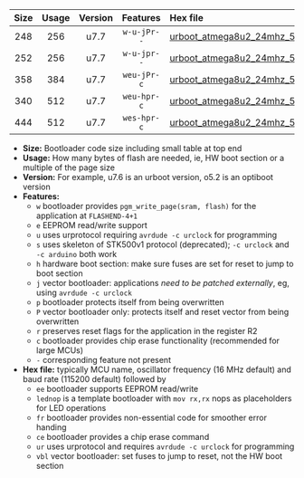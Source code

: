 |Size|Usage|Version|Features|Hex file|
|:-:|:-:|:-:|:-:|:--|
|248|256|u7.7|`w-u-jPr--`|[urboot_atmega8u2_24mhz_57600bps_lednop_ur_vbl.hex](https://raw.githubusercontent.com/stefanrueger/urboot.hex/main/mcus/atmega8u2/fcpu_24mhz/57600_bps/urboot_atmega8u2_24mhz_57600bps_lednop_ur_vbl.hex)|
|252|256|u7.7|`w-u-jpr--`|[urboot_atmega8u2_24mhz_57600bps_lednop_fr_ur_vbl.hex](https://raw.githubusercontent.com/stefanrueger/urboot.hex/main/mcus/atmega8u2/fcpu_24mhz/57600_bps/urboot_atmega8u2_24mhz_57600bps_lednop_fr_ur_vbl.hex)|
|358|384|u7.7|`weu-jPr-c`|[urboot_atmega8u2_24mhz_57600bps_ee_lednop_fr_ce_ur_vbl.hex](https://raw.githubusercontent.com/stefanrueger/urboot.hex/main/mcus/atmega8u2/fcpu_24mhz/57600_bps/urboot_atmega8u2_24mhz_57600bps_ee_lednop_fr_ce_ur_vbl.hex)|
|340|512|u7.7|`weu-hpr-c`|[urboot_atmega8u2_24mhz_57600bps_ee_lednop_fr_ce_ur.hex](https://raw.githubusercontent.com/stefanrueger/urboot.hex/main/mcus/atmega8u2/fcpu_24mhz/57600_bps/urboot_atmega8u2_24mhz_57600bps_ee_lednop_fr_ce_ur.hex)|
|444|512|u7.7|`wes-hpr-c`|[urboot_atmega8u2_24mhz_57600bps_ee_lednop_fr_ce.hex](https://raw.githubusercontent.com/stefanrueger/urboot.hex/main/mcus/atmega8u2/fcpu_24mhz/57600_bps/urboot_atmega8u2_24mhz_57600bps_ee_lednop_fr_ce.hex)|

- **Size:** Bootloader code size including small table at top end
- **Usage:** How many bytes of flash are needed, ie, HW boot section or a multiple of the page size
- **Version:** For example, u7.6 is an urboot version, o5.2 is an optiboot version
- **Features:**
  + `w` bootloader provides `pgm_write_page(sram, flash)` for the application at `FLASHEND-4+1`
  + `e` EEPROM read/write support
  + `u` uses urprotocol requiring `avrdude -c urclock` for programming
  + `s` uses skeleton of STK500v1 protocol (deprecated); `-c urclock` and `-c arduino` both work
  + `h` hardware boot section: make sure fuses are set for reset to jump to boot section
  + `j` vector bootloader: applications *need to be patched externally*, eg, using `avrdude -c urclock`
  + `p` bootloader protects itself from being overwritten
  + `P` vector bootloader only: protects itself and reset vector from being overwritten
  + `r` preserves reset flags for the application in the register R2
  + `c` bootloader provides chip erase functionality (recommended for large MCUs)
  + `-` corresponding feature not present
- **Hex file:** typically MCU name, oscillator frequency (16 MHz default) and baud rate (115200 default) followed by
  + `ee` bootloader supports EEPROM read/write
  + `lednop` is a template bootloader with `mov rx,rx` nops as placeholders for LED operations
  + `fr` bootloader provides non-essential code for smoother error handing
  + `ce` bootloader provides a chip erase command
  + `ur` uses urprotocol and requires `avrdude -c urclock` for programming
  + `vbl` vector bootloader: set fuses to jump to reset, not the HW boot section
